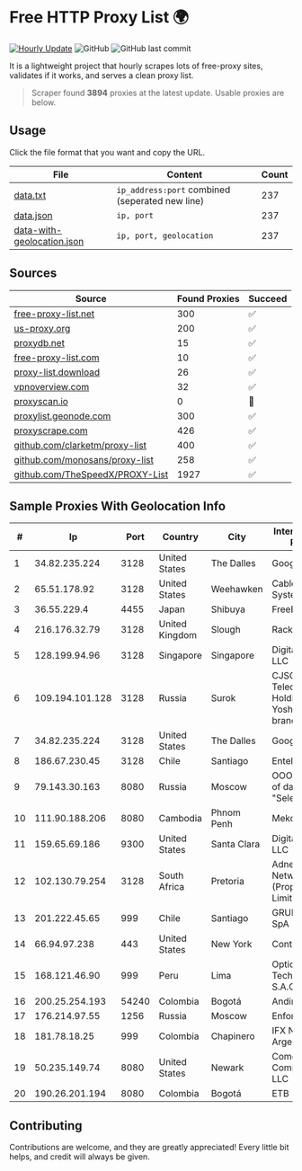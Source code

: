 
# Free HTTP Proxy List 🌍

[![Hourly Update](https://github.com/mertguvencli/http-proxy-list/actions/workflows/main.yml/badge.svg?branch=main)](https://github.com/mertguvencli/http-proxy-list/actions/workflows/main.yml)
![GitHub](https://img.shields.io/github/license/mertguvencli/http-proxy-list)
![GitHub last commit](https://img.shields.io/github/last-commit/mertguvencli/http-proxy-list)

It is a lightweight project that hourly scrapes lots of free-proxy sites, validates if it works, and serves a clean proxy list.


> Scraper found **3894** proxies at the latest update. Usable proxies are below.

## Usage

Click the file format that you want and copy the URL.


|File|Content|Count|
|----|-------|-----|
|[data.txt](https://raw.githubusercontent.com/mertguvencli/http-proxy-list/main/proxy-list/data.txt)|`ip_address:port` combined (seperated new line)|237|
|[data.json](https://raw.githubusercontent.com/mertguvencli/http-proxy-list/main/proxy-list/data.json)|`ip, port`|237|
|[data-with-geolocation.json](https://raw.githubusercontent.com/mertguvencli/http-proxy-list/main/proxy-list/data-with-geolocation.json)|`ip, port, geolocation`|237|

## Sources

|Source|Found Proxies|Succeed|
|------|-------------|-------|
|[free-proxy-list.net](https://free-proxy-list.net)|300|✅|
|[us-proxy.org](https://www.us-proxy.org)|200|✅|
|[proxydb.net](http://proxydb.net)|15|✅|
|[free-proxy-list.com](https://free-proxy-list.com/?page=&port=&type%5B%5D=http&type%5B%5D=https&up_time=0&search=Search)|10|✅|
|[proxy-list.download](https://www.proxy-list.download/HTTP)|26|✅|
|[vpnoverview.com](https://vpnoverview.com/privacy/anonymous-browsing/free-proxy-servers)|32|✅|
|[proxyscan.io](https://www.proxyscan.io)|0|🚫|
|[proxylist.geonode.com](https://proxylist.geonode.com/api/proxy-list?limit=300&page=1&sort_by=lastChecked&sort_type=desc&protocols=http,https)|300|✅|
|[proxyscrape.com](https://api.proxyscrape.com/v2/?request=displayproxies&protocol=http&timeout=10000&country=all&ssl=all&anonymity=all)|426|✅|
|[github.com/clarketm/proxy-list](https://raw.githubusercontent.com/clarketm/proxy-list/master/proxy-list-raw.txt)|400|✅|
|[github.com/monosans/proxy-list](https://raw.githubusercontent.com/monosans/proxy-list/main/proxies/http.txt)|258|✅|
|[github.com/TheSpeedX/PROXY-List](https://raw.githubusercontent.com/TheSpeedX/PROXY-List/master/http.txt)|1927|✅|


## Sample Proxies With Geolocation Info

|#|Ip|Port|Country|City|Internet Service Provider|
|-|--|----|-------|----|-------------------------|
|1|34.82.235.224|3128|United States|The Dalles|Google LLC|
|2|65.51.178.92|3128|United States|Weehawken|Cablevision Systems Corp.|
|3|36.55.229.4|4455|Japan|Shibuya|FreeBit Co., Ltd|
|4|216.176.32.79|3128|United Kingdom|Slough|Rackdog, LLC|
|5|128.199.94.96|3128|Singapore|Singapore|DigitalOcean, LLC|
|6|109.194.101.128|3128|Russia|Surok|CJSC "ER-Telecom Holding" Yoshkar-Ola branch|
|7|34.82.235.224|3128|United States|The Dalles|Google LLC|
|8|186.67.230.45|3128|Chile|Santiago|Entel Chile S.A.|
|9|79.143.30.163|8080|Russia|Moscow|OOO "Network of data-centers "Selectel"|
|10|111.90.188.206|8080|Cambodia|Phnom Penh|MekongNet|
|11|159.65.69.186|9300|United States|Santa Clara|DigitalOcean, LLC|
|12|102.130.79.254|3128|South Africa|Pretoria|Adnexus Celerity Networks (Proprietary) Limited|
|13|201.222.45.65|999|Chile|Santiago|GRUPO ULLOA SpA|
|14|66.94.97.238|443|United States|New York|Contabo Inc.|
|15|168.121.46.90|999|Peru|Lima|Optical Technologies S.A.C.|
|16|200.25.254.193|54240|Colombia|Bogotá|Andinet ON Line|
|17|176.214.97.55|1256|Russia|Moscow|Enforta-MSK|
|18|181.78.18.25|999|Colombia|Chapinero|IFX Networks Argentina S.R.L|
|19|50.235.149.74|8080|United States|Newark|Comcast Cable Communications, LLC|
|20|190.26.201.194|8080|Colombia|Bogotá|ETB - Colombia|



## Contributing

Contributions are welcome, and they are greatly appreciated! Every
little bit helps, and credit will always be given.

